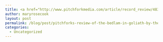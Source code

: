 ```yaml
---
title: <a href="http://www.pitchforkmedia.com/article/record_review/48358-the-bedlam-in-goliath">Pitchfork's Review of The Bedlam in Goliath by The Mars Volta</a>
author: maryrosecook
layout: post
permalink: /blog/post/pitchforks-review-of-the-bedlam-in-goliath-by-the-mars-volta
categories:
  - Uncategorized
---
```


